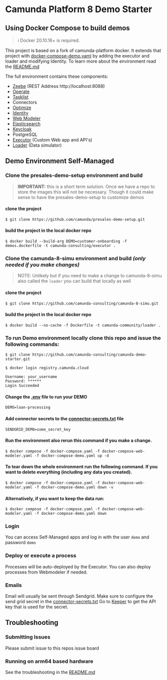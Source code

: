 # Camunda Platform 8 Demo Starter

## Using Docker Compose to build demos

> :information_source: Docker 20.10.16+ is required.

This project is based on a fork of camunda-platform docker. It extends that project with [docker-compose-demo.yaml](docker-compose-demo.yaml) by adding the executor and loader and modifying Identity. To learn more about the environment read the [README.md](README.md)

The full environment contains these components:
- [Zeebe](http://localhost:26500/) (REST Address http://localhost:8088)
- [Operate](http://localhost:8081/)
- [Tasklist](http://localhost:8082/)
- Connectors
- [Optimize](http://localhost:8083/)
- [Identity](http://localhost:8084/)
- [Web Modeler](http://localhost:8070/)
- [Elasticsearch](http://localhost:9200/)
- [Keycloak](http://localhost:18080/)
- PostgreSQL
- [Executor](http://localhost:9090/) (Custom Web app and API's)
- [Loader](http://localhost:8080/) (Data simulator)


## Demo Environment Self-Managed

### Clone the presales-demo-setup environment and build
>**IMPORTANT:** this is a short term solution. Once we have a repo to store the images this will not be necessary. Though it could make sense to have the presales-demo-setup to customize demos

#### clone the project
```shell
$ git clone https://github.com/camunda/presales-demo-setup.git
```

#### build the project in the local docker repo 
```shell
$ docker build --build-arg DEMO=customer-onboarding -f demos.dockerfile -t camunda-consulting/executor .
```
### Clone the camunda-8-simu environment and build *(only needed if you make changes)*
>NOTE: Unlikely but if you need to make a change to camunda-8-simu also called the `loader` you can build that locally as well 
#### clone the project
```shell
$ git clone https://github.com/camunda-consulting/camunda-8-simu.git 
```
#### build the project in the local docker repo 
```shell
$ docker build --no-cache -f Dockerfile -t camunda-community/loader .
```
### To run Demo environment locally clone this repo and issue the following commands:
```shell
$ git clone https://github.com/camunda-consulting/camunda-demo-starter.git 
```
```shell
$ docker login registry.camunda.cloud
```
```
Username: your_username
Password: ******
Login Succeeded
```
#### Change the [.env](.env) file to run your DEMO
```
DEMO=loan-processing
```
#### Add connector secrets to the [connector-secrets.txt](connector-secrets.txt) file
```shell
SENDGRID_DEMO=some_secret_key
```
#### Run the environment also rerun this command if you make a change.
```shell
$ docker compose -f docker-compose.yaml -f docker-compose-web-modeler.yaml -f docker-compose-demo.yaml up -d
```
#### To tear down the whole environment run the following command. If you want to delete everything (including any data you created).

```shell
$ docker compose -f docker-compose.yaml -f docker-compose-web-modeler.yaml -f docker-compose-demo.yaml down -v
```
#### Alternatively, if you want to keep the data run:
```shell
$ docker compose -f docker-compose.yaml -f docker-compose-web-modeler.yaml -f docker-compose-demo.yaml down
```

### Login
You can access Self-Managed apps and log in with the user `demo` and password `demo` 

### Deploy or execute a process
Processes will be auto-deployed by the Executor. You can also deploy processes from Webmodeler if needed.

### Emails
Email will usually be sent through Sendgrid. Make sure to configure the send grid secret in the [connector-secrets.txt](connector-secrets.txt)
Go to [Keeper](https://keepersecurity.eu/vault/#) to get the API key that is used for the secret.

## Troubleshooting

### Submitting Issues
Please submit issue to this repos issue board

### Running on arm64 based hardware
See the troubleshooting in the [README.md](README.md#troubleshooting)